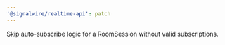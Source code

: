 ```yaml
---
'@signalwire/realtime-api': patch
---
```


Skip auto-subscribe logic for a RoomSession without valid subscriptions.
